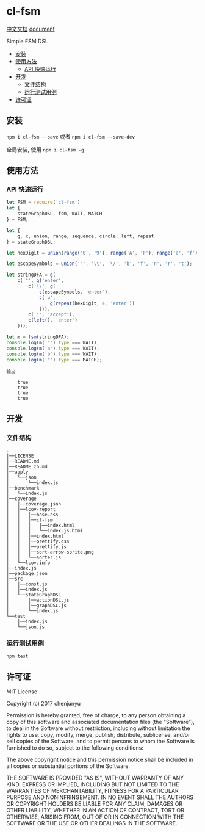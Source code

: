 # cl-fsm

[中文文档](./README_zh.md)   [document](./README.md)

Simple FSM DSL
- [安装](#%E5%AE%89%E8%A3%85)
- [使用方法](#%E4%BD%BF%E7%94%A8%E6%96%B9%E6%B3%95)
  * [API 快速运行](#api-%E5%BF%AB%E9%80%9F%E8%BF%90%E8%A1%8C)
- [开发](#%E5%BC%80%E5%8F%91)
  * [文件结构](#%E6%96%87%E4%BB%B6%E7%BB%93%E6%9E%84)
  * [运行测试用例](#%E8%BF%90%E8%A1%8C%E6%B5%8B%E8%AF%95%E7%94%A8%E4%BE%8B)
- [许可证](#%E8%AE%B8%E5%8F%AF%E8%AF%81)

## 安装

`npm i cl-fsm --save` 或者 `npm i cl-fsm --save-dev`

全局安装, 使用 `npm i cl-fsm -g`



## 使用方法








### API 快速运行



```js
let FSM = require('cl-fsm')
let {
    stateGraphDSL, fsm, WAIT, MATCH
} = FSM;

let {
    g, c, union, range, sequence, circle, left, repeat
} = stateGraphDSL;

let hexDigit = union(range('0', '9'), range('A', 'F'), range('a', 'f'));

let escapeSymbols = union('"', '\\', '\/', 'b', 'f', 'n', 'r', 't');

let stringDFA = g(
    c('"', g('enter',
        c('\\', g(
            c(escapeSymbols, 'enter'),
            c('u',
                g(repeat(hexDigit, 4, 'enter'))
            ))),
        c('"', 'accept'),
        c(left(), 'enter')
    )));

let m = fsm(stringDFA);
console.log(m('"').type === WAIT);
console.log(m('a').type === WAIT);
console.log(m('b').type === WAIT);
console.log(m('"').type === MATCH);
```

```
输出

    true
    true
    true
    true

```


## 开发

### 文件结构

```
.    
│──LICENSE    
│──README.md    
│──README_zh.md    
│──apply    
│   └──json    
│       └──index.js    
│──benchmark    
│   └──index.js    
│──coverage    
│   │──coverage.json    
│   │──lcov-report    
│   │   │──base.css    
│   │   │──cl-fsm    
│   │   │   │──index.html    
│   │   │   └──index.js.html    
│   │   │──index.html    
│   │   │──prettify.css    
│   │   │──prettify.js    
│   │   │──sort-arrow-sprite.png    
│   │   └──sorter.js    
│   └──lcov.info    
│──index.js    
│──package.json    
│──src    
│   │──const.js    
│   │──index.js    
│   └──stateGraphDSL    
│       │──actionDSL.js    
│       │──graphDSL.js    
│       └──index.js    
└──test    
    │──index.js    
    └──json.js     
```


### 运行测试用例

`npm test`

## 许可证

MIT License

Copyright (c) 2017 chenjunyu

Permission is hereby granted, free of charge, to any person obtaining a copy
of this software and associated documentation files (the "Software"), to deal
in the Software without restriction, including without limitation the rights
to use, copy, modify, merge, publish, distribute, sublicense, and/or sell
copies of the Software, and to permit persons to whom the Software is
furnished to do so, subject to the following conditions:

The above copyright notice and this permission notice shall be included in all
copies or substantial portions of the Software.

THE SOFTWARE IS PROVIDED "AS IS", WITHOUT WARRANTY OF ANY KIND, EXPRESS OR
IMPLIED, INCLUDING BUT NOT LIMITED TO THE WARRANTIES OF MERCHANTABILITY,
FITNESS FOR A PARTICULAR PURPOSE AND NONINFRINGEMENT. IN NO EVENT SHALL THE
AUTHORS OR COPYRIGHT HOLDERS BE LIABLE FOR ANY CLAIM, DAMAGES OR OTHER
LIABILITY, WHETHER IN AN ACTION OF CONTRACT, TORT OR OTHERWISE, ARISING FROM,
OUT OF OR IN CONNECTION WITH THE SOFTWARE OR THE USE OR OTHER DEALINGS IN THE
SOFTWARE.
